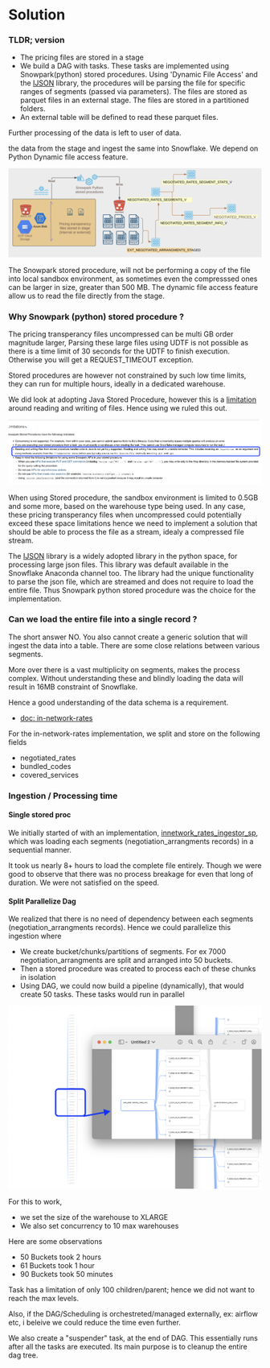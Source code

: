
# Solution

### TLDR; version
- The pricing files are stored in a stage
- We build a DAG with tasks. These tasks are implemented using Snowpark(python) stored procedures. 
  Using 'Dynamic File Access' and the [IJSON](https://pypi.org/project/ijson/) library, the procedures will be parsing the file for specific ranges of segments (passed via parameters). The files are stored as parquet files in an external stage. The files are stored in a partitioned folders.
- An external table will be defined to read these parquet files.

Further processing of the data is left to user of data.








the data from the stage and ingest the same into Snowflake. We depend on Python Dynamic file access feature.

![](./soln_images/solution.png)

The Snowpark stored procedure, will not be performing a copy of the file into local sandbox environment, as
sometimes even the compresssed ones can be larger in size, greater than 500 MB. The dynamic file access feature
allow us to read the file directly from the stage.

### Why Snowpark (python) stored procedure ?

The pricing transperancy files uncompressed can be multi GB order magnitude larger, Parsing these large 
files using UDTF is not possible as there is a time limit of 30 seconds for the UDTF to finish execution. 
Otherwise you will get a REQUEST_TIMEOUT exception.

Stored procedures are however not constrained by such low time limits, they can run for multiple hours, ideally
in a dedicated warehouse.

We did look at adopting Java Stored Procedure, however this is a [limitation](https://docs.snowflake.com/en/sql-reference/stored-procedures-java.html#limitations) around reading and writing of files. Hence using we ruled this out.

![](./doc/images/limitation_java_stored_proc.png)

When using Stored procedure, the sandbox environment is limited to 0.5GB and some more, based on the warehouse type
being used. In any case, these pricing transperancy files when uncompressed could potentially exceed these space limitations
hence we need to implement a solution that should be able to process the file as a stream, idealy a compressed file stream.

The [IJSON](https://pypi.org/project/ijson/) library is a widely adopted library in the python space, for processing 
large json files. This library was default available in the Snowflake Anaconda channel too. The library had the 
unique functionality to parse the json file, which are streamed and does not require to load the entire file. Thus 
Snowpark python stored procedure was the choice for the implementation.

### Can we load the entire file into a single record ?

The short answer NO. You also cannot create a generic solution that will ingest the data into a table.
There are some close relations between various segments.

More over there is a vast multiplicity on segments, makes the process complex. Without understanding these
and blindly loading the data will result in 16MB constraint of Snowflake.

Hence a good understanding of the data schema is a requirement. 
  - [doc: in-network-rates](https://github.com/CMSgov/price-transparency-guide/tree/master/schemas/in-network-rates)

For the in-network-rates implementation, we split and store on the following fields
  - negotiated_rates
  - bundled_codes
  - covered_services

### Ingestion / Processing time

#### Single stored proc
We initially started of with an implementation, [innetwork_rates_ingestor_sp](../src/python/innetwork_rates_ingestor_sp.py), which was loading each segments (negotiation_arrangments records) in a sequential manner.

It took us nearly 8+ hours to load the complete file entirely. Though we were good to observe that there was no process breakage for even that long of duration. We were not satisfied on the speed.

#### Split Parallelize Dag
We realized that there is no need of dependency between each segments (negotiation_arrangments records). Hence we could parallelize this ingestion where 
 - We create bucket/chunks/partitions of segments. For ex 7000 negotiation_arrangments are split and arranged into 50 buckets. 
 - Then a stored procedure was created to process each of these chunks in isolation
 - Using DAG, we could now build a pipeline (dynamically), that would create 50 tasks. These tasks would run in parallel

![](./images/split_parallelize.png)

For this to work,
  - we set the size of the warehouse to XLARGE
  - We also set concurrency to 10 max warehouses

Here are some observations
 - 50 Buckets took 2 hours
 - 61 Buckets took 1 hour
 - 90 Buckets took 50 minutes

Task has a limitation of only 100 children/parent; hence we did not want to reach the max levels. 

Also, if the DAG/Scheduling is orchestreted/managed externally, ex: airflow etc, i beleive we could reduce the time even further.

We also create a "suspender" task, at the end of DAG. This essentially runs after all the tasks are executed. Its main purpose is to cleanup the entire dag tree. 



